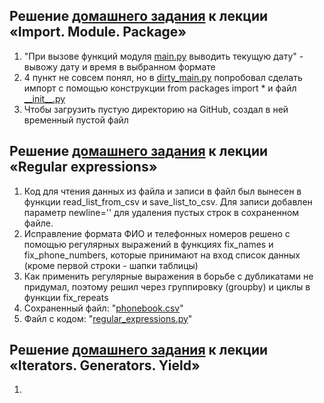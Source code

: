 ## Решение [домашнего задания](https://github.com/netology-code/py-homeworks-advanced/tree/master/1.Import.Module.Package) к лекции «Import. Module. Package»
  1. "При вызове функций модуля [main.py](https://github.com/headsoft-mikhail/adpy_01/blob/main/imports/main.py) выводить текущую дату" - вывожу дату и время в выбранном формате
  1. 4 пункт не совсем понял, но в [dirty_main.py](https://github.com/headsoft-mikhail/adpy_01/blob/main/imports/dirty_main.py) попробовал сделать импорт с помощью конструкции from packages import * и файл [\_\_init__.py](https://github.com/headsoft-mikhail/adpy_01/blob/main/imports/application/__init__.py)
  1. Чтобы загрузить пустую директорию на GitHub, создал в ней временный пустой файл
  
## Решение [домашнего задания](https://github.com/netology-code/py-homeworks-advanced/tree/master/5.Regexp) к лекции «Regular expressions»
  1. Код для чтения данных из файла и записи в файл был вынесен в функции read_list_from_csv и save_list_to_csv. Для записи добавлен параметр newline='' для удаления пустых строк в сохраненном файле.
  2. Исправление формата ФИО и телефонных номеров решено с помощью регулярных выражений в функциях fix_names и fix_phone_numbers, которые принимают на вход список данных (кроме первой строки - шапки таблицы)
  3. Как применить регулярные выражения в борьбе с дубликатами не придумал, поэтому решил через группировку (groupby) и циклы в функции fix_repeats
  4. Сохраненный файл: "[phonebook.csv](https://github.com/headsoft-mikhail/adpy_01/blob/main/reg_exp/phonebook.csv)"
  5. Файл с кодом: "[regular_expressions.py](https://github.com/headsoft-mikhail/adpy_01/blob/main/reg_exp/regular_expressions.py)" 
  
## Решение [домашнего задания](https://github.com/netology-code/py-homeworks-advanced/tree/master/2.Iterators.Generators.Yield) к лекции «Iterators. Generators. Yield»
  1.
